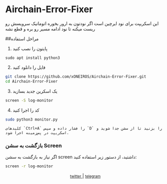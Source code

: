 # Airchain-Error-Fixer
این اسکریپت برای نود ایرچین است اگر نودتون به ارور بخوره اتوماتیک سرویسش رو ریست میکنه تا نود ادامه مسیر رو بره و قطع نشه

##مراحل استفاده 
1. پایتون را نصب کنید
```
sudo apt install python3
```
2. فایل را دانلود کنید
 ```bash
git clone https://github.com/xONEIROS/Airchain-Error-Fixer.git
cd Airchain-Error-Fixer
```

3. یک اسکرین جدید بسازید
```bash
screen -S log-monitor
```
4. کد را اجرا کنید
```bash
sudo python3 monitor.py
```
    کلیدهای `Ctrl+A` را فشار داده و سپس `D` را بزنید تا از سشن جدا شوید و اسکریپت در پس‌زمینه اجرا شود.


### بازگشت به سشن Screen

اگر نیاز به بازگشت به سشن screen داشتید، از دستور زیر استفاده کنید:

```bash
screen -r log-monitor
```

<div align="center">
    <p>
        <a href="Https://x.com/0xOneiros">
            <small>twitter</small>  
        </a>
        | 
        <a href="Https://t.me/xOneiros">
            <small>telegram</small>  
        </a>
    </p>
</div>
